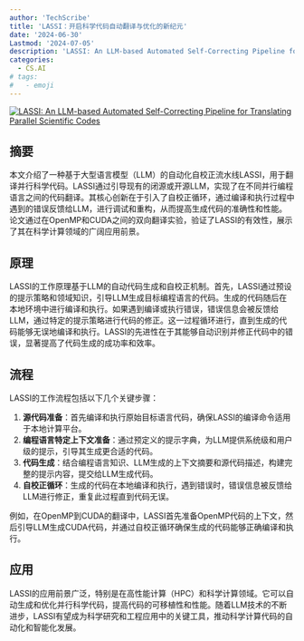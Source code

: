 ```yaml
---
author: 'TechScribe'
title: 'LASSI：开启科学代码自动翻译与优化的新纪元'
date: '2024-06-30'
Lastmod: '2024-07-05'
description: 'LASSI: An LLM-based Automated Self-Correcting Pipeline for Translating Parallel Scientific Codes'
categories:
  - CS.AI
# tags:
#   - emoji
---
```


[![LASSI: An LLM-based Automated Self-Correcting Pipeline for Translating Parallel Scientific Codes](https://arxiv-research-1301205113.cos.ap-guangzhou.myqcloud.com/images/2407.01638v1.pdf_0.jpg)](https://arxiv.org/abs/2407.01638v1)

## 摘要

本文介绍了一种基于大型语言模型（LLM）的自动化自校正流水线LASSI，用于翻译并行科学代码。LASSI通过引导现有的闭源或开源LLM，实现了在不同并行编程语言之间的代码翻译。其核心创新在于引入了自校正循环，通过编译和执行过程中遇到的错误反馈给LLM，进行调试和重构，从而提高生成代码的准确性和性能。论文通过在OpenMP和CUDA之间的双向翻译实验，验证了LASSI的有效性，展示了其在科学计算领域的广阔应用前景。<!--more-->

## 原理

LASSI的工作原理基于LLM的自动代码生成和自校正机制。首先，LASSI通过预设的提示策略和领域知识，引导LLM生成目标编程语言的代码。生成的代码随后在本地环境中进行编译和执行。如果遇到编译或执行错误，错误信息会被反馈给LLM，通过特定的提示策略进行代码的修正。这一过程循环进行，直到生成的代码能够无误地编译和执行。LASSI的先进性在于其能够自动识别并修正代码中的错误，显著提高了代码生成的成功率和效率。

## 流程

LASSI的工作流程包括以下几个关键步骤：
1. **源代码准备**：首先编译和执行原始目标语言代码，确保LASSI的编译命令适用于本地计算平台。
2. **编程语言特定上下文准备**：通过预定义的提示字典，为LLM提供系统级和用户级的提示，引导其生成更合适的代码。
3. **代码生成**：结合编程语言知识、LLM生成的上下文摘要和源代码描述，构建完整的提示内容，提交给LLM生成代码。
4. **自校正循环**：生成的代码在本地编译和执行，遇到错误时，错误信息被反馈给LLM进行修正，重复此过程直到代码无误。

例如，在OpenMP到CUDA的翻译中，LASSI首先准备OpenMP代码的上下文，然后引导LLM生成CUDA代码，并通过自校正循环确保生成的代码能够正确编译和执行。

## 应用

LASSI的应用前景广泛，特别是在高性能计算（HPC）和科学计算领域。它可以自动生成和优化并行科学代码，提高代码的可移植性和性能。随着LLM技术的不断进步，LASSI有望成为科学研究和工程应用中的关键工具，推动科学计算代码的自动化和智能化发展。